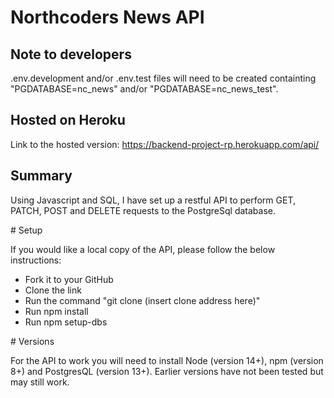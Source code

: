 # Northcoders News API

## Note to developers

.env.development and/or .env.test files will need to be created containting "PGDATABASE=nc_news" and/or "PGDATABASE=nc_news_test".

## Hosted on Heroku

Link to the hosted version: https://backend-project-rp.herokuapp.com/api/

## Summary

Using Javascript and SQL, I have set up a restful API to perform GET, PATCH, POST and DELETE requests to the PostgreSql database.

# Setup

If you would like a local copy of the API, please follow the below instructions:

- Fork it to your GitHub
- Clone the link
- Run the command "git clone (insert clone address here)"
- Run npm install
- Run npm setup-dbs

# Versions

For the API to work you will need to install Node (version 14+), npm (version 8+) and PostgresQL (version 13+). Earlier versions have not been tested but may still work.
